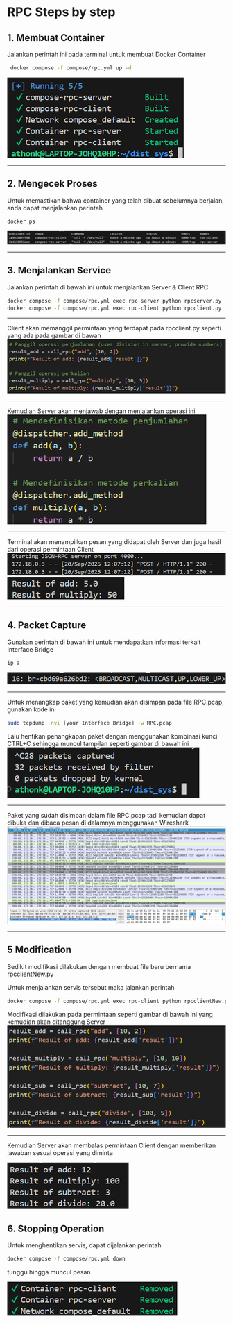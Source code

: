 # RPC Steps by step

## 1. Membuat Container 
Jalankan perintah ini pada terminal untuk membuat Docker Container
```bash
 docker compose -f compose/rpc.yml up -d
```
![](/RPC/Assets/Built_image.png)
- - -

## 2. Mengecek Proses
Untuk memastikan bahwa container yang telah dibuat sebelumnya berjalan, anda dapat menjalankan perintah
```bash
docker ps
```
![](/RPC/Assets/RPC_Process.png)
- - -

## 3. Menjalankan Service
Jalankan perintah di bawah ini untuk menjalankan Server & Client RPC
```bash
docker compose -f compose/rpc.yml exec rpc-server python rpcserver.py
docker compose -f compose/rpc.yml exec rpc-client python rpcclient.py
```
- - -
Client akan memanggil permintaan yang terdapat pada rpcclient.py seperti yang ada pada gambar di bawah
![](/RPC/Assets/Client_op.png)
- - -
Kemudian Server akan menjawab dengan menjalankan operasi ini
![](/RPC/Assets/Server_op.png)
- - -
Terminal akan menampilkan pesan yang didapat oleh Server dan juga hasil dari operasi permintaan Client
![](/RPC/Assets/RPC_Server.png)
![](/RPC/Assets/RPC_Client.png)
- - -

## 4. Packet Capture
Gunakan perintah di bawah ini untuk mendapatkan informasi terkait Interface Bridge
```bash
ip a
```
![](/RPC/Assets/IB.png)
- - -
Untuk menangkap paket yang kemudian akan disimpan pada file RPC.pcap, gunakan kode ini
```bash
sudo tcpdump -nvi [your Interface Bridge] -w RPC.pcap
```
Lalu hentikan penangkapan paket dengan menggunakan kombinasi kunci CTRL+C sehingga muncul tampilan seperti gambar di bawah ini
![](/RPC/Assets/packet_capture.png)
- - -
Paket yang sudah disimpan dalam file RPC.pcap tadi kemudian dapat dibuka dan dibaca pesan di dalamnya menggunakan Wireshark
![](/RPC/Assets/WS_RPC.png)
- - -

## 5 Modification
Sedikit modifikasi dilakukan dengan membuat file baru bernama rpcclientNew.py

Untuk menjalankan servis tersebut maka jalankan perintah
```bash
docker compose -f compose/rpc.yml exec rpc-client python rpcclientNew.py
```

Modifikasi dilakukan pada permintaan seperti gambar di bawah ini yang kemudian akan ditanggung Server
![](/RPC/Assets/Client_Req_new.png)
- - -
Kemudian Server akan membalas permintaan Client dengan memberikan jawaban sesuai operasi yang diminta

![](/RPC/Assets/Client_new.png)

## 6. Stopping Operation
Untuk menghentikan servis, dapat dijalankan perintah
```bash
docker compose -f compose/rpc.yml down
```
tunggu hingga muncul pesan

![](/RPC/Assets/Stop_msg.png)

